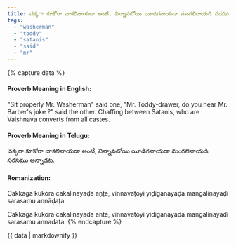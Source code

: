 ```yaml
---
title: చక్కగా కూకోరా చాకలినాయడా అంటే, విన్నావటోయి యీడిగనాయడా మంగలినాయడి సరసము అన్నాడట.
tags:
  - "washerman"
  - "toddy"
  - "satanis"
  - "said"
  - "mr"
---
```


{% capture data %}
#### Proverb Meaning in English:
"Sit properly Mr. Washerman" said one, "Mr. Toddy-drawer, do you hear Mr. Barber's joke ?" said the other.
Chaffing between Satanis, who are Vaishnava converts from all castes.

#### Proverb Meaning in Telugu:
చక్కగా కూకోరా చాకలినాయడా అంటే, విన్నావటోయి యీడిగనాయడా మంగలినాయడి సరసము అన్నాడట.

#### Romanization:
Cakkagā kūkōrā cākalināyaḍā aṇṭē, vinnāvaṭōyi yīḍiganāyaḍā maṅgalināyaḍi sarasamu annāḍaṭa.

Cakkaga kukora cakalinayada ante, vinnavatoyi yidiganayada mangalinayadi sarasamu annadata.
{% endcapture %}

{{ data | markdownify }}

